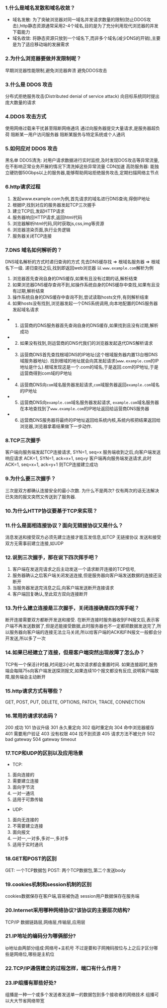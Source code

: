 ### 1.什么是域名发散和域名收敛？
- 域名发散: 为了突破浏览器对同一域名并发请求数量的限制(防止DDOS攻击),http静态资源通常采用2-4个域名,目的是为了充分利用现代浏览器的并发下载能力
- 域名收敛: 将静态资源只放到一个域名下,而非多个域名(减少DNS的开销),主要是为了适应移动端的发展需求

### 2.为什么浏览器要做并发限制呢？
早期浏览器性能限制,避免浏览器奔溃
避免DDOS攻击

### 3.什么是 DDOS 攻击
分布式拒绝服务攻击(Distributed denial of service attack)
向目标系统同时提出庞大数量的请求

### 4.DDOS 攻击方式
使用网络过载来干扰甚至阻断网络通讯
通过向服务器提交大量请求,是服务器超负荷
阻断某一用户访问服务器
阻断某服务与特定系统或个人通讯

### 5.如何应对 DDOS 攻击
黑名单
DDOS清洗: 对用户请求数据进行实时监控,及时发现DOS攻击等异常流量,在不影响正常业务开展的情况下清洗掉这些异常流量
CDN加速
高防服务器: 能独立硬防御50Gbps以上的服务器,能够帮助网站拒绝服务攻击,定期扫描网络主节点

### 6.http请求过程
1. 发起www.example.com为例,首先请求的域名进行DNS查询,得倒IP地址
2. 根据IP,找到对应的服务器发起TCP三次握手
3. 建立TCP后,发起HTTP请求
4. 服务器响应HTTP请求,返回html代码
5. 浏览器解析html代码,同时获取js,css,img等资源
6. 浏览器渲染页面,执行业务逻辑
7. 服务器关闭TCP连接

### 7.DNS 域名如何解析的？
DNS域名解析的方式时递归查询的方式
先去DNS缓存找 => 根域名服务器 => 根域名下一级. 递归查找之后,找到即返回web浏览器
以 `www.example.com`解析为例
1. 浏览器首先查询自身的DNS缓存,如果有且没有过期的话,解析结束
2. 如果浏览器DNS缓存查询不到,如操作系统自身的DNS缓存中查找,如果有且没有过期,解析结束
3. 操作系统自身的DNS缓存中查询不到,尝试读取hosts文件,有则解析结束
4. 如果hosts没有找到,浏览器发起一个DNS系统调用,向本地配置的DNS服务器发起域名请求

- 1. 运营商的DNS服务器首先查询自身的DNS缓存,如果找到且没有过期,解析成功
- 2. 如果没有找到,则运营商的DNS代我们的浏览器发起迭代DNS解析请求
- 3. 运营商DNS首先查找根域DNS的IP地址(这个根域服务器内置13台根DNS域服务器地址). 找到根域的地址就会向其发起请求(`www.example.com`的IP地址是什么).根域发现这是一个.com的域名,于是返回.com的IP地址,于是运营商得到com域的IP地址
- 4. 运营商DNS向`com`域名服务器发起请求,`com`域服务器返回`example.com`域名的IP地址
- 5. 运营商DNS向`example.com`域名服务器发起请求, `example.com`域名服务器在本地查找到了`www.example.com`的IP地址返回给运营商DNS服务器
- 6. 运营商DNS服务器将最终的IP地址返回给系统内核,系统内核把结果返回给浏览器,浏览器拿着结果做下一步动作.

### 8.TCP三次握手
客户端向服务端发起TCP连接请求, SYN=1, seq=x
服务端收到之后,向客户端发送响应请求 ACK=1, SYN=1, ack=x+1, seq=y
客户端再向服务端发送请求,此时ACK=1, seq=x+1, ack=y+1 则TCP连接建立成功
### 9.为什么要三次握手？
三次是双方都确认连接安全的最小次数.
为什么不是两次? 仅有两次的话无法解决已失效的报文突然又传送到了服务器.

### 10.为什么HTTP协议要基于TCP来实现？

### 11.什么是面相连接协议？面向无链接协议又是什么？
消息发送和接受双方必须先建立连接才能互发信息,如TCP
无链接协议 发送和接受双方无需事前建立连接,如UDP

### 12.说到三次握手，那在说下四次挥手吧？
1. 客户端在发送完请求之后主动发送一个请求断开连接的TCP信号,
2. 服务器确认之后客户端关闭发送连接,但是服务器向客户端发送数据的连接还没断开
3. 当服务器发送完消息之后,向客户端发送断开连接请求
4. 客户端回复确认,至此双方双向连接断开

### 13.为什么建立连接是三次握手，关闭连接确是四次挥手呢？
断开连接需要双方都断开发送和接受. 在断开连接时服务器收到FIN报文后,表示客户端不再发送数据了,但是还能接受数据,此时服务器也不一定都把数据发送完了,所以服务器向客户端的连接无法立马关闭,所以给客户端的ACK和FIN报文一般都会分开发送,所以多了一次

### 14.如果已经建立了连接，但是客户端突然出现故障了怎么办？
TCP有一个保活计时器,时间是2小时,每次请求都会重置时间. 如果连接超时,服务端会每隔75s向客户端发送探测报文,如果连续10个报文都没有反应,说明客户端故障,服务端会主动断开

### 15.http请求方式有哪些？
GET, POST, PUT, DELETE, OPTIONS, PATCH, TRACE, CONNECTION
### 16.常用的请求状态码？
200 成功
101 协议升级
301 永久重定向
302 临时重定向
304 命中浏览器缓存
401 需要用户验证
403 没有权限
404 找不到资源
405 请求方法不被允许
502 bad gateway
504 gateway timeout

### 17.TCP和UDP的区别以及应用场景
- TCP:
1. 面向连接的 
2. 需要建立连接
3. 面向字节流
4. 一对一通讯
5. 适用于可靠传输
- UDP:
1. 面向无连接的 
2. 不需要建立连接
3. 面向报文
4. 一对一,一对多,多对一,多对多
5. 适用于实时通讯

### 18.GET和POST的区别
GET: 一个TCP数据包
POST: 两个TCP数据包,第二个发送body

### 19.cookies机制和session机制的区别
cookies数据保存在客户端,容易被伪造
session用户数据保存在服务端

### 20.Internet采用哪种网络协议?该协议的主要层次结构?
TCP/IP 数据链路层,网络层,传输层,应用层

### 21.IP地址的编码分为哪俩部分?
ip地址由两部分组成:网络号+主机号
不过是要和子网掩码按位与上之后才区分哪些是网络位,哪些是主机位

### 22.TCP/IP通信建立的过程怎样，端口有什么作用？


### 23.IP组播有那些好处?
组播是一种一个或多个发送者发送单一的数据包到多个接收者的网络技术
组播可以大大节省网络带宽